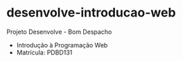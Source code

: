 # desenvolve-introducao-web
Projeto Desenvolve - Bom Despacho
- Introdução à Programação Web
- Matrícula: PDBD131

